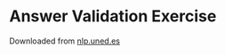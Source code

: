 # Answer Validation Exercise
Downloaded from [nlp.uned.es](http://nlp.uned.es/clef-qa/repository/pastCampaigns.php)

